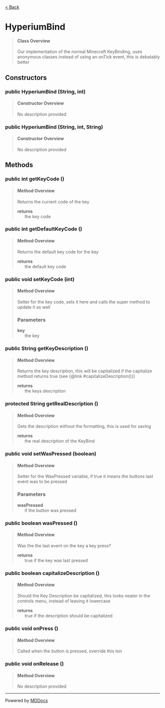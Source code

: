 [< Back](README.md)
# HyperiumBind #
>#### Class Overview ####
>Our implementation of the normal Minecraft KeyBinding, uses anonymous
 classes instead of using an onTick event, this is debatably better
## Constructors ##
### public HyperiumBind (String, int) ###
>#### Constructor Overview ####
>No description provided
>
### public HyperiumBind (String, int, String) ###
>#### Constructor Overview ####
>No description provided
>
## Methods ##
### public int getKeyCode () ###
>#### Method Overview ####
>Returns the current code of the key
>
>**returns**<br />
>&nbsp;&nbsp;&nbsp;&nbsp;&nbsp;&nbsp;the key code
>
### public int getDefaultKeyCode () ###
>#### Method Overview ####
>Returns the default key code for the key
>
>**returns**<br />
>&nbsp;&nbsp;&nbsp;&nbsp;&nbsp;&nbsp;the default key code
>
### public void setKeyCode (int) ###
>#### Method Overview ####
>Setter for the key code, sets it here and calls the super
 method to update it as well
>
>### Parameters ###
>**key**<br />
>&nbsp;&nbsp;&nbsp;&nbsp;&nbsp;&nbsp;the key
>
### public String getKeyDescription () ###
>#### Method Overview ####
>Returns the key description, this will be capitalized if the capitalize
 method returns true (see {@link #capitalizeDescription()})
>
>**returns**<br />
>&nbsp;&nbsp;&nbsp;&nbsp;&nbsp;&nbsp;the keys description
>
### protected String getRealDescription () ###
>#### Method Overview ####
>Gets the description without the formatting, this is used for saving
>
>**returns**<br />
>&nbsp;&nbsp;&nbsp;&nbsp;&nbsp;&nbsp;the real description of the KeyBind
>
### public void setWasPressed (boolean) ###
>#### Method Overview ####
>Setter for the WasPressed variable, if true it means the buttons
 last event was to be pressed
>
>### Parameters ###
>**wasPressed**<br />
>&nbsp;&nbsp;&nbsp;&nbsp;&nbsp;&nbsp;if the button was pressed
>
### public boolean wasPressed () ###
>#### Method Overview ####
>Was the the last event on the key a key press?
>
>**returns**<br />
>&nbsp;&nbsp;&nbsp;&nbsp;&nbsp;&nbsp;true if the key was last pressed
>
### public boolean capitalizeDescription () ###
>#### Method Overview ####
>Should the Key Description be capitalized, this looks neater in the
 controls menu, instead of leaving it lowercase
>
>**returns**<br />
>&nbsp;&nbsp;&nbsp;&nbsp;&nbsp;&nbsp;true if the description should be capitalized
>
### public void onPress () ###
>#### Method Overview ####
>Called when the button is pressed, override this ton
>
### public void onRelease () ###
>#### Method Overview ####
>No description provided
>

---
Powered by [MDDocs](https://github.com/VRCube/MDDocs)